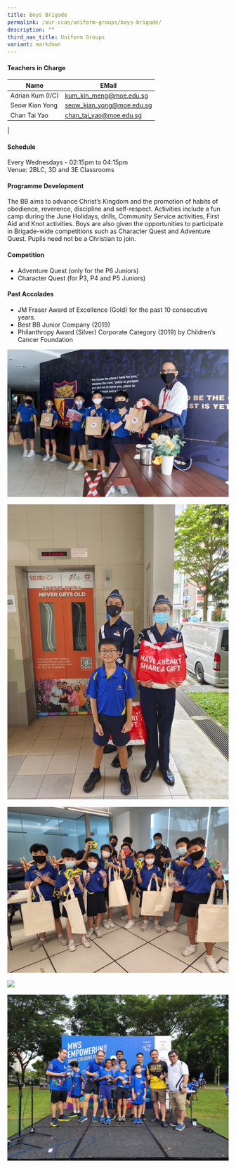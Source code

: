 ```yaml
---
title: Boys Brigade
permalink: /our-ccas/uniform-groups/boys-brigade/
description: ""
third_nav_title: Uniform Groups
variant: markdown
---
```

#### **Teachers in Charge**
| Name | EMail|
| -------- | -------- | 
|	Adrian Kum (I/C)	|[kum_kin_meng@moe.edu.sg](mailto:kum_kin_meng@moe.edu.sg)|
|	Seow Kian Yong	|[seow_kian_yong@moe.edu.sg](mailto:seow_kian_yong@moe.edu.sg)|		
|	Chan Tai Yao	|[chan_tai_yao@moe.edu.sg](mailto:chan_tai_yao@moe.edu.sg)|
|





#### **Schedule**

Every Wednesdays - 02:15pm to 04:15pm <br>
Venue: 2BLC, 3D and 3E Classrooms

#### **Programme Development**

The BB aims to advance Christ’s Kingdom and the promotion of habits of obedience, reverence, discipline and self-respect. Activities include a fun camp during the June Holidays, drills, Community Service activities, First Aid and Knot activities. Boys are also given the opportunities to participate in Brigade-wide competitions such as Character Quest and Adventure Quest. Pupils need not be a Christian to join.

#### **Competition**

* Adventure Quest (only for the P6 Juniors)&nbsp;
* Character Quest (for P3, P4 and P5 Juniors)

#### **Past Accolades**

* JM Fraser Award of Excellence (Gold) for the past 10 consecutive years.&nbsp;
* Best BB Junior Company (2019)&nbsp;
* Philanthropy Award (Silver) Corporate Category (2019) by Children’s Cancer Foundation

![](/images/boys%20brigade%204.jpg)

![](/images/boys%20brigade%203.jpg)

![](/images/boys%20brigade%205.jpg)

![](/images/boys%20brigade%206.jpg)


![](/images/boys%20brigade.jpg)
